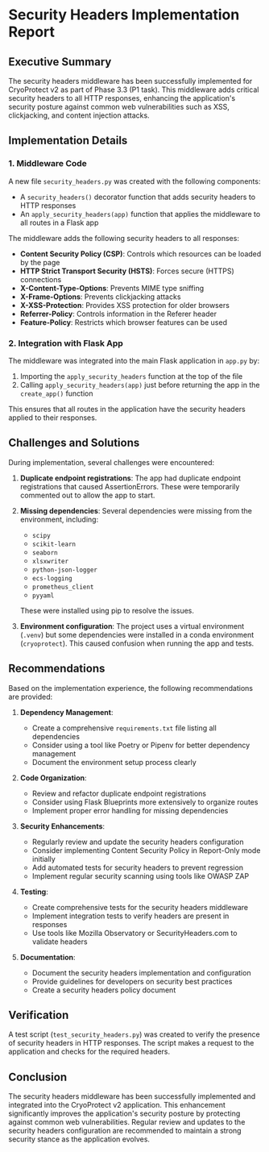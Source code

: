 # Security Headers Implementation Report

## Executive Summary

The security headers middleware has been successfully implemented for CryoProtect v2 as part of Phase 3.3 (P1 task). This middleware adds critical security headers to all HTTP responses, enhancing the application's security posture against common web vulnerabilities such as XSS, clickjacking, and content injection attacks.

## Implementation Details

### 1. Middleware Code

A new file `security_headers.py` was created with the following components:

- A `security_headers()` decorator function that adds security headers to HTTP responses
- An `apply_security_headers(app)` function that applies the middleware to all routes in a Flask app

The middleware adds the following security headers to all responses:

- **Content Security Policy (CSP)**: Controls which resources can be loaded by the page
- **HTTP Strict Transport Security (HSTS)**: Forces secure (HTTPS) connections
- **X-Content-Type-Options**: Prevents MIME type sniffing
- **X-Frame-Options**: Prevents clickjacking attacks
- **X-XSS-Protection**: Provides XSS protection for older browsers
- **Referrer-Policy**: Controls information in the Referer header
- **Feature-Policy**: Restricts which browser features can be used

### 2. Integration with Flask App

The middleware was integrated into the main Flask application in `app.py` by:

1. Importing the `apply_security_headers` function at the top of the file
2. Calling `apply_security_headers(app)` just before returning the app in the `create_app()` function

This ensures that all routes in the application have the security headers applied to their responses.

## Challenges and Solutions

During implementation, several challenges were encountered:

1. **Duplicate endpoint registrations**: The app had duplicate endpoint registrations that caused AssertionErrors. These were temporarily commented out to allow the app to start.

2. **Missing dependencies**: Several dependencies were missing from the environment, including:
   - `scipy`
   - `scikit-learn`
   - `seaborn`
   - `xlsxwriter`
   - `python-json-logger`
   - `ecs-logging`
   - `prometheus_client`
   - `pyyaml`

   These were installed using pip to resolve the issues.

3. **Environment configuration**: The project uses a virtual environment (`.venv`) but some dependencies were installed in a conda environment (`cryoprotect`). This caused confusion when running the app and tests.

## Recommendations

Based on the implementation experience, the following recommendations are provided:

1. **Dependency Management**:
   - Create a comprehensive `requirements.txt` file listing all dependencies
   - Consider using a tool like Poetry or Pipenv for better dependency management
   - Document the environment setup process clearly

2. **Code Organization**:
   - Review and refactor duplicate endpoint registrations
   - Consider using Flask Blueprints more extensively to organize routes
   - Implement proper error handling for missing dependencies

3. **Security Enhancements**:
   - Regularly review and update the security headers configuration
   - Consider implementing Content Security Policy in Report-Only mode initially
   - Add automated tests for security headers to prevent regression
   - Implement regular security scanning using tools like OWASP ZAP

4. **Testing**:
   - Create comprehensive tests for the security headers middleware
   - Implement integration tests to verify headers are present in responses
   - Use tools like Mozilla Observatory or SecurityHeaders.com to validate headers

5. **Documentation**:
   - Document the security headers implementation and configuration
   - Provide guidelines for developers on security best practices
   - Create a security headers policy document

## Verification

A test script (`test_security_headers.py`) was created to verify the presence of security headers in HTTP responses. The script makes a request to the application and checks for the required headers.

## Conclusion

The security headers middleware has been successfully implemented and integrated into the CryoProtect v2 application. This enhancement significantly improves the application's security posture by protecting against common web vulnerabilities. Regular review and updates to the security headers configuration are recommended to maintain a strong security stance as the application evolves.